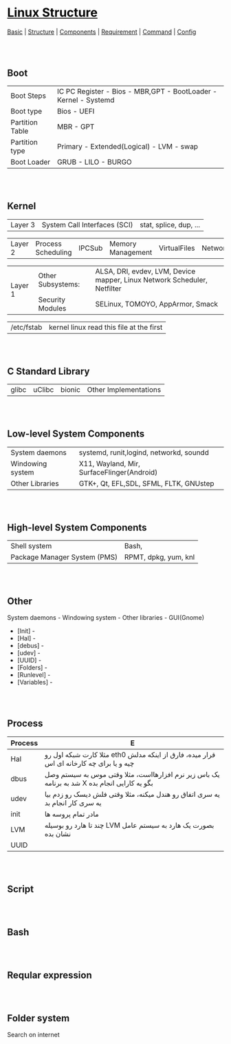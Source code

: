 <style>
.md1{margin-top: 75px;}
.md2{margin-top: 50px;}
.md3{margin-top: 25px;}
</style>



# [<span style="color:black;">Linux Structure</span>](Linux.md)
[Basic](Linux-Basic.md) | [Structure](Linux-Structure.md) | [Components](Linux-Components.md) | [Requirement](Linux-Requirement.md) | [Command](Linux-Command.md) | [Config](Linux-Config.md)



<div class="md1"></div>

## Boot
<table><tbody>
<tr><td rowspan="1"> Boot Steps </td><td rowspan="1"> IC PC Register - Bios - MBR,GPT - BootLoader - Kernel - Systemd </td></tr>
<tr><td rowspan="1"> Boot type </td><td rowspan="1"> Bios - UEFI </td></tr>
<tr><td rowspan="1"> Partition Table </td><td rowspan="1"> MBR - GPT </td></tr>
<tr><td rowspan="1"> Partition type </td><td rowspan="1"> Primary - Extended(Logical) - LVM - swap </td></tr>
<tr><td rowspan="1"> Boot Loader </td><td rowspan="1"> GRUB - LILO - BURGO </td></tr>
</tbody>
</table>



<div class="md1"></div>

## Kernel
<table><tbody>
<tr>
<td rowspan="1">Layer 3</td>
<td rowspan="1">System Call Interfaces (SCI)</td>
<td>stat, splice, dup, ...</td>
</tr>
</tbody></table>
<table><tbody>
<tr>
<td rowspan="1">Layer 2</td>
<td rowspan="1">Process Scheduling</td>
<td rowspan="1">IPCSub</td>
<td rowspan="1">Memory Management</td>
<td rowspan="1">VirtualFiles</td>
<td rowspan="1">Network</td>
</tr>
</tbody></table>
<table><tbody>
<tr>
<td rowspan="2">Layer 1</td>
<td rowspan="1">Other Subsystems: </td>
<td rowspan="1">ALSA, DRI, evdev, LVM, Device mapper, Linux Network Scheduler, Netfilter</td>
</tr>
<tr>
<td rowspan="1">Security Modules</td>
<td rowspan="1"> SELinux, TOMOYO, AppArmor, Smack</td>
</tr>
</tbody></table>
<table><tbody>
<tr>
<td rowspan="1">/etc/fstab</td>
<td>kernel linux read this file at the first</td>
</tr>
</tbody></table>



<div class="md1"></div>

## C Standard Library
<table><tbody>
<tr>
<td rowspan="1">glibc</td>
<td rowspan="1">uClibc</td>
<td rowspan="1">bionic</td>
<td rowspan="1">Other Implementations</td>
</tr>
</tbody></table>
<div class="md2"></div>


<div class="md1"></div>

## Low-level System Components
<table><tbody>
<tr>
<td rowspan="1">System daemons</td>
<td rowspan="1">systemd, runit,logind, networkd, soundd</td>
</tr>
<tr>
<td rowspan="1">Windowing system</td>
<td rowspan="1">X11, Wayland, Mir, SurfaceFlinger(Android)</td>
</tr>
<tr>
<td rowspan="1">Other Libraries</td>
<td rowspan="1">GTK+, Qt, EFL,SDL, SFML, FLTK, GNUstep</td>
</tr>
</tbody></table>



<div class="md1"></div>

## High-level System Components
<table><tbody>
<tr><td rowspan="1">Shell system</td><td rowspan="1">Bash, </td></tr>
<tr><td rowspan="1">Package Manager System (PMS)</td><td rowspan="1">RPMT, dpkg, yum, knl</td></tr>
</tbody></table>



<div class="md1"></div>

## Other
System daemons - Windowing system - Other libraries - GUI(Gnome)
* [Init] - 
* [Hal] - 
* [debus] - 
* [udev] - 
* [UUID] - 
* [Folders] - 
* [Runlevel] - 
* [Variables] - 



<div class="md1"></div>

## Process
| Process | E |
| ------ | ------ |
| Hal | مثلا کارت شبکه اول رو eth0 قرار میده، فارق از اینکه مدلش چیه و یا برای چه کارخانه ای اس |
| dbus | یک باس زیر نرم افزارهااست، مثلا وقتی موس به سیستم وصل شد به برنامه X بگو یه کارایی انجام بده  |
| udev | یه سری اتفاق رو هندل میکنه، مثلا وقتی فلش دیسک رو زدم بیا یه سری کار انجام بد |
| init | مادر تمام پروسه ها |
| LVM | چند تا هارد رو بوسیله LVM بصورت یک هارد به سیستم عامل نشان بده |
| UUID |  |





<div class="md1"></div>

## Script


<div class="md1"></div>

## Bash


<div class="md1"></div>

## Reqular expression


<div class="md1"></div>

## Folder system
Search on internet
